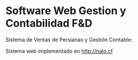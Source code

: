 # Software Web Gestion y Contabilidad F&D

Sistema de Ventas de Persianas y Gestión Contable:

Sistema web implementado en http://nalo.cf
